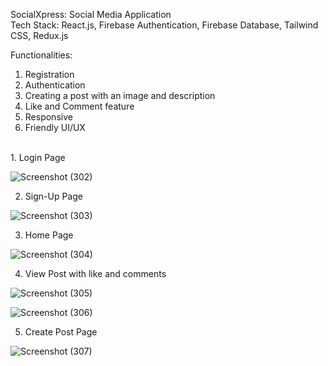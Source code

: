 SocialXpress: Social Media Application 
</br>
Tech Stack: React.js, Firebase Authentication, Firebase Database, Tailwind CSS, Redux.js

Functionalities: 
1. Registration
2. Authentication
3. Creating a post with an image and description
4. Like and Comment feature
5. Responsive
6. Friendly UI/UX
<br/>
1. Login Page
   
![Screenshot (302)](https://github.com/AdityaGavali/social-network-app/assets/85026115/70b45023-42e4-4908-a1de-ffc2d3f25aa5)

2. Sign-Up Page

![Screenshot (303)](https://github.com/AdityaGavali/social-network-app/assets/85026115/88fae318-295f-48ad-8dcf-3fbc6538f9f7)

3. Home Page

![Screenshot (304)](https://github.com/AdityaGavali/social-network-app/assets/85026115/cb4188d6-d5b3-4376-8a7d-ef42744f5295)

4. View Post with like and comments

![Screenshot (305)](https://github.com/AdityaGavali/social-network-app/assets/85026115/35e1de70-9f43-48a9-b97a-2382652acc4d)

![Screenshot (306)](https://github.com/AdityaGavali/social-network-app/assets/85026115/57c99850-da59-4f2e-ad4b-6f04c157540f)

5. Create Post Page
   
![Screenshot (307)](https://github.com/AdityaGavali/social-network-app/assets/85026115/efeb33d9-b0e5-4bfa-9a11-ba8aa4878ea5)


